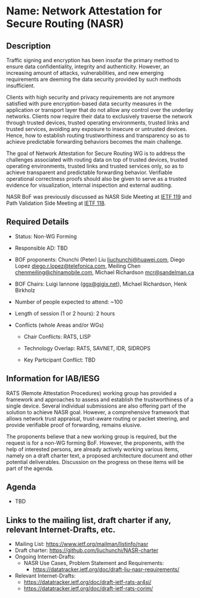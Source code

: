 # Name: Network Attestation for Secure Routing (NASR)
## Description 

Traffic signing and encryption has been insofar the primary method to ensure data confidentiality, integrity and authenticity. However, an increasing amount of attacks, vulnerabilities, and new emerging requirements are deeming the data security provided by such methods insufficient.

Clients with high security and privacy requirements are not anymore satisfied with pure encryption-based data security measures in the application or transport layer that do not allow any control over the underlay networks. Clients now require their data to exclusively traverse the network through trusted devices, trusted operating environments, trusted links and trusted services, avoiding any exposure to insecure or untrusted devices. Hence, how to establish routing trustworthiness and transparency so as to achieve predictable forwarding behaviors becomes the main challenge. 

The goal of Network Attestation for Secure Routing WG is to address the challenges associated with routing data on top of trusted devices, trusted operating environments, trusted links and trusted services only, so as to achieve transparent and predictable forwarding behavior. Verifiable operational correctness proofs should also be given to serve as a trusted evidence for visualization, internal inspection and external auditing.

NASR BoF was previously discussed as NASR Side Meeting at [IETF 119](https://github.com/liuchunchi/nasr_side_meeting) and Path Validation Side Meeting at [IETF 118](https://github.com/liuchunchi/nasr_side_meeting/tree/afeecf7f3ac5a5a796e3e7c9eae14d7a4a41c757/IETF%20118%20Path%20Validation%20Side%20Meeting%20Archive).

## Required Details
- Status: Non-WG Forming
- Responsible AD: TBD
- BOF proponents: Chunchi (Peter) Liu liuchunchi@huawei.com, Diego Lopez diego.r.lopez@telefonica.com, Meiling Chen chenmeiling@chinamobile.com, Michael Richardson mcr@sandelman.ca

- BOF Chairs: Luigi Iannone (ggx@gigix.net), Michael Richardson, Henk Birkholz
- Number of people expected to attend: ~100
- Length of session (1 or 2 hours): 2 hours
- Conflicts (whole Areas and/or WGs)
   - Chair Conflicts: RATS, LISP

   - Technology Overlap: RATS, SAVNET, IDR, SIDROPS
   - Key Participant Conflict: TBD

## Information for IAB/IESG

RATS (Remote Attestation Procedures) working group has provided a framework and approaches to assess and establish the trustworthiness of a single device. Several individual submissions are also offering part of the solution to achieve NASR goal. However, a comprehensive framework that allows network trust appraisal, trust-aware routing or packet steering, and provide verifiable proof of forwarding, remains elusive. 

The proponents believe that a new working group is required, but the request is for a non-WG forming BoF. However, the proponents, with the help of interested persons, are already actively working various items, namely on a draft charter text, a proposed architecture document and other potential deliverables. Discussion on the progress on these items will be part of the agenda.

## Agenda
   - TBD

## Links to the mailing list, draft charter if any, relevant Internet-Drafts, etc.
   - Mailing List: https://www.ietf.org/mailman/listinfo/nasr
   - Draft charter: https://github.com/liuchunchi/NASR-charter
   - Ongoing Internet-Drafts:
      - NASR Use Cases, Problem Statement and Requirements:
         - https://datatracker.ietf.org/doc/draft-liu-nasr-requirements/
   - Relevant Internet-Drafts:
      - https://datatracker.ietf.org/doc/draft-ietf-rats-ar4si/
      - https://datatracker.ietf.org/doc/draft-ietf-rats-corim/
